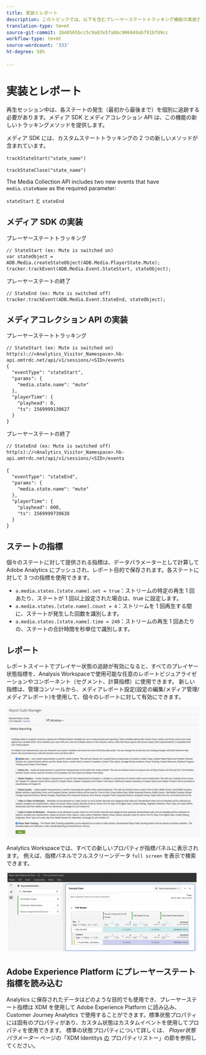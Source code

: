 ```yaml
---
title: 実装とレポート
description: このトピックでは、以下を含むプレーヤーステートトラッキング機能の実装方法について説明します。
translation-type: tm+mt
source-git-commit: 1b48565bcc5c9a87e5fabbc906049ab791bf89cc
workflow-type: tm+mt
source-wordcount: '333'
ht-degree: 58%

---
```



# 実装とレポート

再生セッション中は、各ステートの発生（最初から最後まで）を個別に追跡する必要があります。メディア SDK とメディアコレクション API は、この機能の新しいトラッキングメソッドを提供します。

メディア SDK には、カスタムステートトラッキングの 2 つの新しいメソッドが含まれています。

`trackStateStart("state_name")`

`trackStateClose("state_name")`


The Media Collection API includes two new events that have `media.stateName` as the required parameter:

`stateStart` と `stateEnd`

## メディア SDK の実装

プレーヤーステートトラッキング

```
// StateStart (ex: Mute is switched on)
var stateObject = ADB.Media.createStateObject(ADB.Media.PlayerState.Mute);
tracker.trackEvent(ADB.Media.Event.StateStart, stateObject);
```

プレーヤーステートの終了

```
// StateEnd (ex: Mute is switched off)
tracker.trackEvent(ADB.Media.Event.StateEnd, stateObject);
```


## メディアコレクション API の実装

プレーヤーステートトラッキング

```
// StateStart (ex: Mute is switched on)
http(s)://<Analytics_Visitor_Namespace>.hb-api.omtrdc.net/api/v1/sessions/<SID>/events
{
  "eventType": "stateStart",
  "params": {
    "media.state.name": "mute"
  },
  "playerTime": {
    "playhead": 0,
    "ts": 1569999130627
  }
}
```

プレーヤーステートの終了

```
// StateEnd (ex: Mute is switched off)
http(s)://<Analytics_Visitor_Namespace>.hb-api.omtrdc.net/api/v1/sessions/<SID>/events

{
  "eventType": "stateEnd",
  "params": {
    "media.state.name": "mute"
  },
  "playerTime": {
    "playhead": 600,
    "ts": 1569999730638
  }
}
```

## ステートの指標

個々のステートに対して提供される指標は、データパラメーターとして計算して Adobe Analytics にプッシュされ、レポート目的で保存されます。各ステートに対して 3 つの指標を使用できます。

* `a.media.states.[state.name].set = true`：ストリームの特定の再生 1 回あたり、ステートが 1 回以上設定された場合は、true に設定します。
* `a.media.states.[state.name].count = 4`：ストリームを 1 回再生する間に、ステートが発生した回数を識別します。
* `a.media.states.[state.name].time = 240`：ストリームの再生 1 回あたりの、ステートの合計時間を秒単位で識別します。

## レポート

レポートスイートでプレイヤー状態の追跡が有効になると、すべてのプレイヤー状態指標を、Analysis Workspaceで使用可能な任意のレポートビジュアライゼーションやコンポーネント（セグメント、計算指標）に使用できます。 新しい指標は、管理コンソールから、メディアレポート設定(設定の編集/メディア管理/メディアレポート)を使用して、個々のレポートに対して有効にできます。

![](assets/report-setup.png)

Analytics Workspaceでは、すべての新しいプロパティが指標パネルに表示されます。 例えば、指標パネルでフルスクリーンデータ `full screen` を表示で検索できます。

![](assets/full-screen-report.png)

## Adobe Experience Platform にプレーヤーステート指標を読み込む

Analytics に保存されたデータはどのような目的でも使用でき、プレーヤーステート指標は XDM を使用して Adobe Experience Platform に読み込み、Customer Journey Analytics で使用することができます。標準状態プロパティには固有のプロパティがあり、カスタム状態はカスタムイベントを使用してプロパティを使用できます。 標準の状態プロパティについて詳しくは、 *Player状態パラメーター* ページの「XDM Identitys [の](/help/metrics-and-metadata/player-state-parameters.md) プロパティリストー」の節を参照してください。
